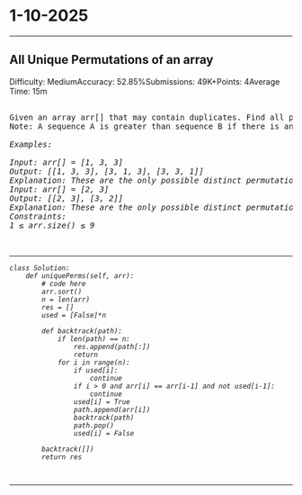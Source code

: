 # 1-10-2025
---
## All Unique Permutations of an array
Difficulty: MediumAccuracy: 52.85%Submissions: 49K+Points: 4Average Time: 15m

<pre>

Given an array arr[] that may contain duplicates. Find all possible distinct permutations of the array in sorted order.
Note: A sequence A is greater than sequence B if there is an index i for which Aj = Bj for all j<i and Ai > Bi.

Examples:

Input: arr[] = [1, 3, 3]
Output: [[1, 3, 3], [3, 1, 3], [3, 3, 1]]
Explanation: These are the only possible distinct permutations for the given array.
Input: arr[] = [2, 3]
Output: [[2, 3], [3, 2]]
Explanation: These are the only possible distinct permutations for the given array.
Constraints:
1 ≤ arr.size() ≤ 9


</pre>

---
```
class Solution:
    def uniquePerms(self, arr):
        # code here 
        arr.sort()
        n = len(arr)
        res = []
        used = [False]*n

        def backtrack(path):
            if len(path) == n:
                res.append(path[:])
                return
            for i in range(n):
                if used[i]: 
                    continue
                if i > 0 and arr[i] == arr[i-1] and not used[i-1]:
                    continue
                used[i] = True
                path.append(arr[i])
                backtrack(path)
                path.pop()
                used[i] = False

        backtrack([])
        return res
        
        
```
---
